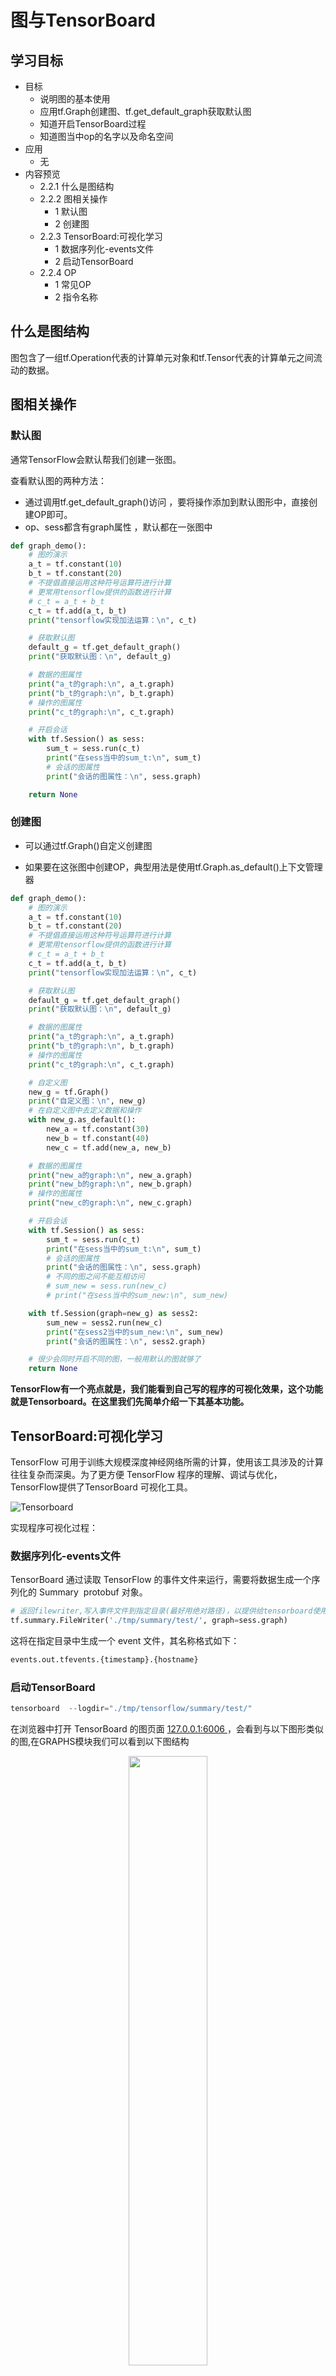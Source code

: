 # 图与TensorBoard

## 学习目标

- 目标
  * 说明图的基本使用
  * 应用tf.Graph创建图、tf.get_default_graph获取默认图
  * 知道开启TensorBoard过程
  * 知道图当中op的名字以及命名空间
- 应用
  - 无
- 内容预览
  - 2.2.1 什么是图结构
  - 2.2.2 图相关操作
    - 1 默认图
    - 2 创建图
  - 2.2.3 TensorBoard:可视化学习
    - 1 数据序列化-events文件 
    - 2 启动TensorBoard
  - 2.2.4 OP
    - 1 常见OP
    - 2 指令名称


##  什么是图结构

图包含了一组tf.Operation代表的计算单元对象和tf.Tensor代表的计算单元之间流动的数据。

##  图相关操作

### 默认图

通常TensorFlow会默认帮我们创建一张图。

查看默认图的两种方法：

- 通过调用tf.get_default_graph()访问 ，要将操作添加到默认图形中，直接创建OP即可。
- op、sess都含有graph属性 ，默认都在一张图中

```python
def graph_demo():
    # 图的演示
    a_t = tf.constant(10)
    b_t = tf.constant(20)
    # 不提倡直接运用这种符号运算符进行计算
    # 更常用tensorflow提供的函数进行计算
    # c_t = a_t + b_t
    c_t = tf.add(a_t, b_t)
    print("tensorflow实现加法运算：\n", c_t)

    # 获取默认图
    default_g = tf.get_default_graph()
    print("获取默认图：\n", default_g)

    # 数据的图属性
    print("a_t的graph:\n", a_t.graph)
    print("b_t的graph:\n", b_t.graph)
    # 操作的图属性
    print("c_t的graph:\n", c_t.graph)

    # 开启会话
    with tf.Session() as sess:
        sum_t = sess.run(c_t)
        print("在sess当中的sum_t:\n", sum_t)
        # 会话的图属性
        print("会话的图属性：\n", sess.graph)

    return None
```

###  创建图

- 可以通过tf.Graph()自定义创建图

- 如果要在这张图中创建OP，典型用法是使用tf.Graph.as_default()上下文管理器

```python
def graph_demo():
    # 图的演示
    a_t = tf.constant(10)
    b_t = tf.constant(20)
    # 不提倡直接运用这种符号运算符进行计算
    # 更常用tensorflow提供的函数进行计算
    # c_t = a_t + b_t
    c_t = tf.add(a_t, b_t)
    print("tensorflow实现加法运算：\n", c_t)

    # 获取默认图
    default_g = tf.get_default_graph()
    print("获取默认图：\n", default_g)

    # 数据的图属性
    print("a_t的graph:\n", a_t.graph)
    print("b_t的graph:\n", b_t.graph)
    # 操作的图属性
    print("c_t的graph:\n", c_t.graph)

    # 自定义图
    new_g = tf.Graph()
    print("自定义图：\n", new_g)
    # 在自定义图中去定义数据和操作
    with new_g.as_default():
        new_a = tf.constant(30)
        new_b = tf.constant(40)
        new_c = tf.add(new_a, new_b)

    # 数据的图属性
    print("new_a的graph:\n", new_a.graph)
    print("new_b的graph:\n", new_b.graph)
    # 操作的图属性
    print("new_c的graph:\n", new_c.graph)

    # 开启会话
    with tf.Session() as sess:
        sum_t = sess.run(c_t)
        print("在sess当中的sum_t:\n", sum_t)
        # 会话的图属性
        print("会话的图属性：\n", sess.graph)
        # 不同的图之间不能互相访问
        # sum_new = sess.run(new_c)
        # print("在sess当中的sum_new:\n", sum_new)

    with tf.Session(graph=new_g) as sess2:
        sum_new = sess2.run(new_c)
        print("在sess2当中的sum_new:\n", sum_new)
        print("会话的图属性：\n", sess2.graph)

    # 很少会同时开启不同的图，一般用默认的图就够了
    return None
```

**TensorFlow有一个亮点就是，我们能看到自己写的程序的可视化效果，这个功能就是Tensorboard。在这里我们先简单介绍一下其基本功能。**

##  TensorBoard:可视化学习

TensorFlow 可用于训练大规模深度神经网络所需的计算，使用该工具涉及的计算往往复杂而深奥。为了更方便 TensorFlow 程序的理解、调试与优化，TensorFlow提供了TensorBoard 可视化工具。

![Tensorboard](/img/articial/Tensorboard.png)

实现程序可视化过程：

###  数据序列化-events文件 

TensorBoard 通过读取 TensorFlow 的事件文件来运行，需要将数据生成一个序列化的 Summary  protobuf 对象。

```python
# 返回filewriter,写入事件文件到指定目录(最好用绝对路径)，以提供给tensorboard使用
tf.summary.FileWriter('./tmp/summary/test/', graph=sess.graph)
```

这将在指定目录中生成一个 event 文件，其名称格式如下：

```python
events.out.tfevents.{timestamp}.{hostname}
```

###  启动TensorBoard

```python
tensorboard  --logdir="./tmp/tensorflow/summary/test/"
```

在浏览器中打开 TensorBoard 的图页面 [127.0.0.1:6006 ](http://127.0.0.1:6006 )，会看到与以下图形类似的图,在GRAPHS模块我们可以看到以下图结构

<center><img src="/img/articial/add图.png" width="50%"/></center>

## OP

###  常见OP

哪些是OP？

| 类型           | 实例                                                 |
| -------------- | ---------------------------------------------------- |
| 标量运算       | add, sub, mul, div, exp, log, greater, less, equal   |
| 向量运算       | concat, slice, splot, constant, rank, shape, shuffle |
| 矩阵运算       | matmul, matrixinverse, matrixdateminant              |
| 带状态的运算   | Variable, assgin, assginadd                          |
| 神经网络组件   | softmax, sigmoid, relu,convolution,max_pool          |
| 存储, 恢复     | Save, Restroe                                        |
| 队列及同步运算 | Enqueue, Dequeue, MutexAcquire, MutexRelease         |
| 控制流         | Merge, Switch, Enter, Leave, NextIteration           |

> 一个操作对象（Operation）是TensorFlow图中的一个节点, 可以接收0个或者多个输入Tensor, 并且可以输出0个或者多个Tensor，**Operation**对象是通过op构造函数（如tf.matmul()）创建的。
>
> 例如: **c = tf.matmul(a, b)** 创建了一个Operation对象，类型为 **MatMul**类型, 它将张量a, b作为输入，c作为输出,，并且输出数据，打印的时候也是打印的数据。其中tf.matmul()是函数，在执行matmul函数的过程中会通过MatMul类创建一个与之对应的对象

```python
# 实现一个加法运算
con_a = tf.constant(3.0)
con_b = tf.constant(4.0)

sum_c = tf.add(con_a, con_b)

print("打印con_a：\n", con_a)
print("打印con_b：\n", con_b)
print("打印sum_c：\n", sum_c)
```

打印语句会生成：

```python
打印con_a：
 Tensor("Const:0", shape=(), dtype=float32)
打印con_b：
 Tensor("Const_1:0", shape=(), dtype=float32)
打印sum_c：
 Tensor("Add:0", shape=(), dtype=float32)
```

注意，**打印出来的是张量值，可以理解成OP当中包含了这个值。并且每一个OP指令都对应一个唯一的名称，如上面的Const:0，这个在TensorBoard上面也可以显示**

请注意，tf.Tensor 对象以输出该张量的 tf.Operation 明确命名。张量名称的形式为 "&lt;OP_NAME&gt;:&lt;i&gt;"，其中：

- "&lt;OP_NAME&gt;" 是生成该张量的指令的名称
- "&lt;i&gt;" 是一个整数，它表示该张量在指令的输出中的索引

### 指令名称

tf.Graph对象为其包含的 tf.Operation对象定义的一个**命名空间**。TensorFlow 会自动为图中的每个指令选择一个唯一名称，用户也可以指定描述性名称，使程序阅读起来更轻松。我们可以以以下方式改写指令名称

* 每个创建新的 tf.Operation 或返回新的 tf.Tensor 的 API 函数可以接受可选的 name 参数。

例如，tf.constant(42.0, name="answer") 创建了一个名为 "answer" 的新 tf.Operation 并返回一个名为 "answer:0" 的 tf.Tensor。如果默认图已包含名为 "answer" 的指令，则 TensorFlow 会在名称上附加 "1"、"2" 等字符，以便让名称具有唯一性。


* 当修改好之后，我们在Tensorboard显示的名字也会被修改

```python
a = tf.constant(3.0, name="a")
b = tf.constant(4.0, name="b" )
```

![OP名字修改](/img/articial/OP名字修改.png)
